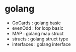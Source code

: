 # golang
* GoCards : golang basic
* evenOdd : for loop basic
* MAP : golang map struct
* structs : golang struct type
* interfaces : golang interface
